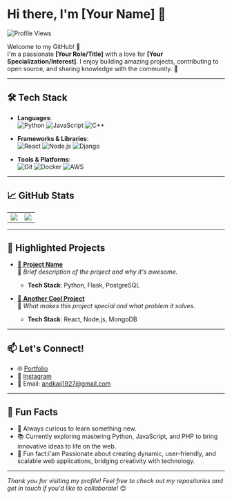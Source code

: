 # Hi there, I'm [Your Name] 👋

![Profile Views](https://komarev.com/ghpvc/?username=your-username&color=blue)

Welcome to my GitHub! 🚀  
I'm a passionate **[Your Role/Title]** with a love for **[Your Specialization/Interest]**. I enjoy building amazing projects, contributing to open source, and sharing knowledge with the community. 🌟

---

## 🛠️ Tech Stack

- **Languages**:  
  ![Python](https://img.shields.io/badge/-Python-3776AB?logo=python&logoColor=white&style=flat)
  ![JavaScript](https://img.shields.io/badge/-JavaScript-F7DF1E?logo=javascript&logoColor=black&style=flat)
  ![C++](https://img.shields.io/badge/-C++-00599C?logo=cplusplus&logoColor=white&style=flat)

- **Frameworks & Libraries**:  
  ![React](https://img.shields.io/badge/-React-61DAFB?logo=react&logoColor=black&style=flat)
  ![Node.js](https://img.shields.io/badge/-Node.js-339933?logo=node.js&logoColor=white&style=flat)
  ![Django](https://img.shields.io/badge/-Django-092E20?logo=django&logoColor=white&style=flat)

- **Tools & Platforms**:  
  ![Git](https://img.shields.io/badge/-Git-F05032?logo=git&logoColor=white&style=flat)
  ![Docker](https://img.shields.io/badge/-Docker-2496ED?logo=docker&logoColor=white&style=flat)
  ![AWS](https://img.shields.io/badge/-AWS-232F3E?logo=amazon-aws&logoColor=white&style=flat)

---

## 📈 GitHub Stats

<table>
<tr>
  <td>
    <img src="https://github-readme-stats.vercel.app/api?username=your-username&show_icons=true&theme=tokyonight&hide_border=true" />
  </td>
  <td>
    <img src="https://github-readme-stats.vercel.app/api/top-langs/?username=your-username&layout=compact&theme=tokyonight&hide_border=true" />
  </td>
</tr>
</table>

---

## 🌟 Highlighted Projects

- [📂 **Project Name**](https://github.com/your-username/project-name)  
  🚀 *Brief description of the project and why it's awesome.*
  - **Tech Stack**: Python, Flask, PostgreSQL

- [📂 **Another Cool Project**](https://github.com/your-username/another-cool-project)  
  🎉 *What makes this project special and what problem it solves.*
  - **Tech Stack**: React, Node.js, MongoDB

---

## 📫 Let's Connect!

- 🌐 [Portfolio](https://your-portfolio-link.com)  
- 📸 [Instagram](https://www.instagram.com/dk.4ji/)  
- 📧 Email: andkaji1927@gmail.com

---

## 🎯 Fun Facts

- 🚀 Always curious to learn something new.  
- 📚 Currently exploring mastering Python, JavaScript, and PHP to bring innovative ideas to life on the web. 
- 🌈 Fun fact:i'am Passionate about creating dynamic, user-friendly, and scalable web applications, bridging creativity with technology.

---

*Thank you for visiting my profile! Feel free to check out my repositories and get in touch if you'd like to collaborate!* 😊
